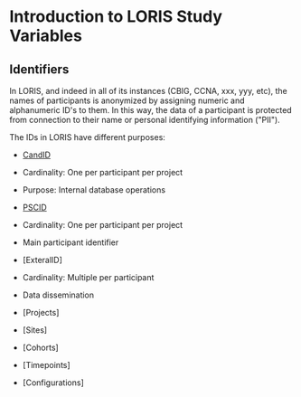 # Introduction to LORIS Study Variables

## Identifiers

In LORIS, and indeed in all of its instances (CBIG, CCNA, xxx, yyy, etc), the names of participants is anonymized by assigning numeric and alphanumeric ID's to them. In this way, the data of a participant is protected from connection to their name or personal identifying information ("PII"). 

The IDs in LORIS have different purposes:

- [CandID](CandID.md)

- Cardinality: One per participant per project
- Purpose: Internal database operations

- [PSCID](PscID.md)

- Cardinality: One per participant per project
- Main participant identifier

- [ExteralID]

- Cardinality: Multiple per participant
- Data dissemination

- [Projects]
- [Sites]
- [Cohorts]
- [Timepoints]
- [Configurations]